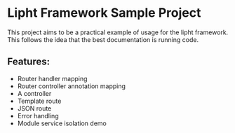 Lipht Framework Sample Project
==============================

This project aims to be a practical example of usage for the lipht framework.
This follows the idea that the best documentation is running code.

Features:
---------

- Router handler mapping
- Router controller annotation mapping
- A controller
- Template route
- JSON route
- Error handling
- Module service isolation demo
